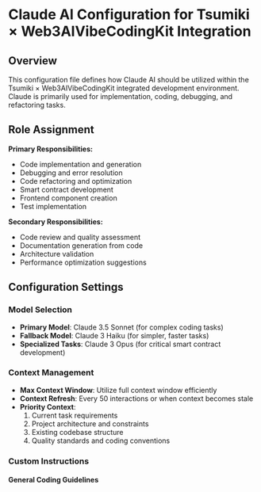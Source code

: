 # Claude AI Configuration for Tsumiki × Web3AIVibeCodingKit Integration

## Overview

This configuration file defines how Claude AI should be utilized within the Tsumiki × Web3AIVibeCodingKit integrated development environment. Claude is primarily used for implementation, coding, debugging, and refactoring tasks.

## Role Assignment

**Primary Responsibilities:**
- Code implementation and generation
- Debugging and error resolution
- Code refactoring and optimization
- Smart contract development
- Frontend component creation
- Test implementation

**Secondary Responsibilities:**
- Code review and quality assessment
- Documentation generation from code
- Architecture validation
- Performance optimization suggestions

## Configuration Settings

### Model Selection
- **Primary Model**: Claude 3.5 Sonnet (for complex coding tasks)
- **Fallback Model**: Claude 3 Haiku (for simpler, faster tasks)
- **Specialized Tasks**: Claude 3 Opus (for critical smart contract development)

### Context Management
- **Max Context Window**: Utilize full context window efficiently
- **Context Refresh**: Every 50 interactions or when context becomes stale
- **Priority Context**: 
  1. Current task requirements
  2. Project architecture and constraints
  3. Existing codebase structure
  4. Quality standards and coding conventions

### Custom Instructions

#### General Coding Guidelines
